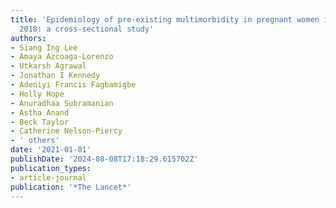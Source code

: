 ```yaml
---
title: 'Epidemiology of pre-existing multimorbidity in pregnant women in the UK in
  2018: a cross-sectional study'
authors:
- Siang Ing Lee
- Amaya Azcoaga-Lorenzo
- Utkarsh Agrawal
- Jonathan I Kennedy
- Adeniyi Francis Fagbamigbe
- Holly Hope
- Anuradhaa Subramanian
- Astha Anand
- Beck Taylor
- Catherine Nelson-Piercy
- ' others'
date: '2021-01-01'
publishDate: '2024-08-08T17:18:29.615702Z'
publication_types:
- article-journal
publication: '*The Lancet*'
---
```


